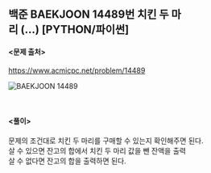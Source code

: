 ## 백준 BAEKJOON 14489번 치킨 두 마리 (...) [PYTHON/파이썬]

#### <문제 출처><br>
https://www.acmicpc.net/problem/14489

![BAEKJOON 14489](https://blog.kakaocdn.net/dn/RK1uK/btrR1oIJO6H/cFgmF4RbM66w5wZekxWg0K/img.png)

<br>

#### <풀이><br>

문제의 조건대로 치킨 두 마리를 구매할 수 있는지 확인해주면 된다.  
살 수 있으면 잔고의 합에서 치킨 두 마리 값을 뺀 잔액을 출력  
살 수 없다면 잔고의 합을 출력하면 된다.
